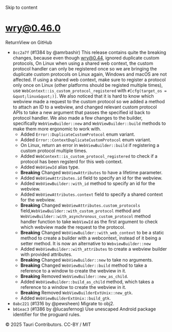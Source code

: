 Skip to content
# wry@0.46.0
ReturnView on GitHub
  * `8cc2a7f` (#1384 by @amrbashir) This release contains quite the breaking changes, because even though wry@0.44, ignored duplicate custom protocols, On Linux when using a shared web context, the custom protocol handler can only be registered once so we are bringing the duplicate custom protocols on Linux again, Windows and macOS are not affected. If using a shared web context, make sure to register a protocol only once on Linux (other platforms should be registed multiple times), use `WebContext::is_custom_protocol_registered` with `#[cfg(target_os = &quot;linux&quot;)]`.
We also noticed that it is hard to know which webview made a request to the custom protocol so we added a method to attach an ID to a webview, and changed relevant custom protocol APIs to take a new argument that passes the specified id back to protocol handler.
We also made a few changes to the builder, specifically `WebViewBuilder::new` and `WebViewBuilder::build` methods to make them more ergonomic to work with.
    * Added `Error::DuplicateCustomProtocol` enum variant.
    * Added `Error::ContextDuplicateCustomProtocol` enum variant.
    * On Linux, return an error in `WebViewBuilder::build` if registering a custom protocol multiple times.
    * Added `WebContext::is_custom_protocol_registered` to check if a protocol has been regsterd for this web context.
    * Added `WebViewId` alias type.
    * **Breaking** Changed `WebViewAttributes` to have a lifetime parameter.
    * Added `WebViewAttributes.id` field to specify an id for the webview.
    * Added `WebViewBuilder::with_id` method to specify an id for the webview.
    * Added `WebViewAttributes.context` field to specify a shared context for the webview.
    * **Breaking** Changed `WebViewAttributes.custom_protocols` field,`WebViewBuilder::with_custom_protocol` method and `WebViewBuilder::with_asynchronous_custom_protocol` method handler function to take `WebViewId` as the first argument to check which webview made the request to the protocol.
    * **Breaking** Changed `WebViewBuilder::with_web_context` to be a static method to create a builder with a webcontext, instead of it being a setter method. It is now an alternative to `WebviewBuilder::new`
    * Added `WebViewBuilder::with_attributes` to create a webview builder with provided attributes.
    * **Breaking** Changed `WebViewBuilder::new` to take no arguments.
    * **Breaking** Changed `WebViewBuilder::build` method to take a reference to a window to create the webview in it.
    * **Breaking** Removed `WebViewBuilder::new_as_child`.
    * Added `WebViewBuilder::build_as_child` method, which takes a reference to a window to create the webview in it.
    * **Breaking** Removed `WebViewBuilderExtUnix::new_gtk`.
    * Added `WebViewBuilderExtUnix::build_gtk`.
  * `0abc221` (#1316 by @pewsheen) Migrate to obj2.
  * `b01eac3` (#1386 by @lucasfernog) Use unescaped Android package identifier for the proguard rules.


© 2025 Tauri Contributors. CC-BY / MIT
